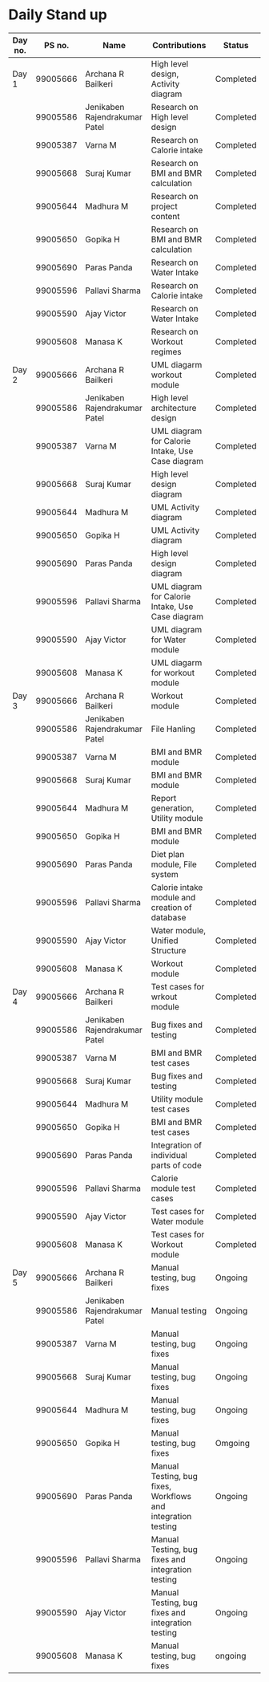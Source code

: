 # Daily Stand up
| Day no. | PS no. | Name | Contributions | Status |
| --- | --- | --- | --- |--- |
| Day 1 | 99005666|Archana R Bailkeri |High level design, Activity diagram | Completed 
| | 99005586|Jenikaben Rajendrakumar Patel |Research on High level design| Completed 
| | 99005387|Varna  M |Research on Calorie intake| Completed
| | 99005668|Suraj  Kumar |Research on BMI and BMR calculation| Completed |
| | 99005644|Madhura  M |Research on project content| Completed |
| | 99005650|Gopika  H |Research on BMI and BMR calculation|Completed|
| | 99005690|Paras  Panda |Research on  Water Intake| Completed 
| | 99005596|Pallavi  Sharma |Research on Calorie intake | Completed 
| | 99005590|Ajay  Victor |Research on Water Intake| Completed
| | 99005608|Manasa  K |Research on Workout regimes| Completed  
| Day 2 | 99005666|Archana R Bailkeri |UML diagarm workout module| Completed 
| | 99005586|Jenikaben Rajendrakumar Patel |High level architecture design| Completed 
| | 99005387|Varna  M |UML diagram for Calorie Intake, Use Case diagram | Completed
| | 99005668|Suraj  Kumar |High level design diagram| Completed |
| | 99005644|Madhura  M |UML Activity diagram| Completed |
| | 99005650|Gopika  H |UML Activity diagram|Completed|
| | 99005690|Paras  Panda |High level design diagram| Completed 
| | 99005596|Pallavi  Sharma |UML diagram for Calorie Intake, Use Case diagram| Completed 
| | 99005590|Ajay  Victor |UML diagram for Water module| Completed
| | 99005608|Manasa  K |UML diagarm for workout module| Completed  
| Day 3 | 99005666|Archana R Bailkeri |Workout module| Completed 
| | 99005586|Jenikaben Rajendrakumar Patel |File Hanling| Completed 
| | 99005387|Varna  M |BMI and BMR module| Completed
| | 99005668|Suraj  Kumar |BMI and BMR module| Completed |
| | 99005644|Madhura  M |Report generation, Utility module| Completed |
| | 99005650|Gopika  H |BMI and BMR module|Completed|
| | 99005690|Paras  Panda |Diet plan module, File system| Completed 
| | 99005596|Pallavi  Sharma |Calorie intake module and creation of database | Completed 
| | 99005590|Ajay  Victor |Water module, Unified Structure| Completed
| | 99005608|Manasa  K |Workout module| Completed 
| Day 4 | 99005666|Archana R Bailkeri |Test cases for wrkout module| Completed 
| | 99005586|Jenikaben Rajendrakumar Patel |Bug fixes and testing| Completed 
| | 99005387|Varna  M |BMI and BMR test cases| Completed
| | 99005668|Suraj  Kumar |Bug fixes and testing| Completed |
| | 99005644|Madhura  M |Utility module test cases| Completed |
| | 99005650|Gopika  H |BMI and BMR test cases|Completed|
| | 99005690|Paras  Panda |Integration of individual parts of code| Completed 
| | 99005596|Pallavi  Sharma |Calorie module test  cases| Completed 
| | 99005590|Ajay  Victor |Test cases for Water module| Completed
| | 99005608|Manasa  K |Test cases for Workout module| Completed 
| Day 5 | 99005666|Archana R Bailkeri |Manual testing, bug fixes | Ongoing 
| | 99005586|Jenikaben Rajendrakumar Patel |Manual testing| Ongoing 
| | 99005387|Varna  M |Manual testing, bug fixes| Ongoing
| | 99005668|Suraj  Kumar |Manual testing, bug fixes| Ongoing |
| | 99005644|Madhura  M |Manual testing, bug fixes| Ongoing |
| | 99005650|Gopika  H |Manual testing, bug fixes|Omgoing|
| | 99005690|Paras  Panda |Manual Testing, bug fixes, Workflows and integration testing| Ongoing 
| | 99005596|Pallavi  Sharma |Manual Testing, bug fixes and integration testing| Ongoing 
| | 99005590|Ajay  Victor |Manual Testing, bug fixes and integration testing| Ongoing
| | 99005608|Manasa  K |Manual testing, bug fixes| ongoing    